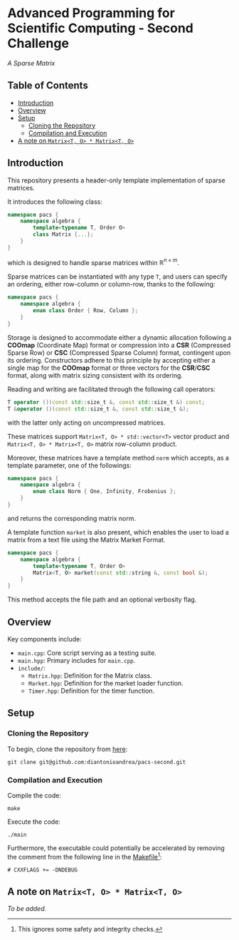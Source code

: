 # Advanced Programming for Scientific Computing - Second Challenge

_A Sparse Matrix_

## Table of Contents

- [Introduction](#introduction)
- [Overview](#overview)
- [Setup](#setup)
    - [Cloning the Repository](#cloning-the-repository)
    - [Compilation and Execution](#compilation-and-execution)
- [A note on `Matrix<T, O> * Matrix<T, O>`](#a-note-on-matrixt-o--matrixt-o)

## Introduction

This repository presents a header-only template implementation of sparse matrices.

It introduces the following class:

```cpp
namespace pacs {
    namespace algebra {
        template<typename T, Order O>
        class Matrix {...};
    }
}
```

which is designed to handle sparse matrices within $\mathbb{R}^{n \times m}$.

Sparse matrices can be instantiated with any type `T`, and users can specify an ordering, either row-column or column-row, thanks to the following:

```cpp
namespace pacs {
    namespace algebra {
        enum class Order { Row, Column };
    }
}
```

Storage is designed to accommodate either a dynamic allocation following a **COOmap** (Coordinate Map) format or compression into a **CSR** (Compressed Sparse Row) or **CSC** (Compressed Sparse Column) format, contingent upon its ordering. Constructors adhere to this principle by accepting either a single map for the **COOmap** format or three vectors for the **CSR**/**CSC** format, along with matrix sizing consistent with its ordering.

Reading and writing are facilitated through the following call operators:

```cpp
T operator ()(const std::size_t &, const std::size_t &) const;
T &operator ()(const std::size_t &, const std::size_t &);
```

with the latter only acting on uncompressed matrices.

These matrices support `Matrix<T, O> * std::vector<T>` vector product and `Matrix<T, O> * Matrix<T, O>` matrix row-column product.

Moreover, these matrices have a template method `norm` which accepts, as a template parameter, one of the followings:

```cpp
namespace pacs {
    namespace algebra {
        enum class Norm { One, Infinity, Frobenius };
    }
}
```

and returns the corresponding matrix norm.

A template function `market` is also present, which enables the user to load a matrix from a text file using the Matrix Market Format.

```cpp
namespace pacs {
    namespace algebra {
        template<typename T, Order O>
        Matrix<T, O> market(const std::string &, const bool &);
    }
}
```

This method accepts the file path and an optional verbosity flag.

## Overview

Key components include:

- `main.cpp`: Core script serving as a testing suite.
- `main.hpp`: Primary includes for `main.cpp`.
- `include/`:
    - `Matrix.hpp`: Definition for the Matrix class.
    - `Market.hpp`: Definition for the market loader function.
    - `Timer.hpp`: Definition for the timer function.

## Setup

### Cloning the Repository

To begin, clone the repository from [here](https://github.com/diantonioandrea/pacs-second):

    git clone git@github.com:diantonioandrea/pacs-second.git

### Compilation and Execution

Compile the code:

    make

Execute the code:

    ./main

Furthermore, the executable could potentially be accelerated by removing the comment from the following line in the [Makefile](./Makefile)[^1]:

[^1]: This ignores some safety and integrity checks.

``` make
# CXXFLAGS += -DNDEBUG
```

## A note on `Matrix<T, O> * Matrix<T, O>`

_To be added._